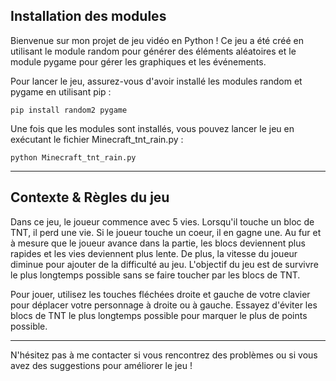 <h2>Installation des modules</h2>

Bienvenue sur mon projet de jeu vidéo en Python ! Ce jeu a été créé en utilisant le module random pour générer des éléments aléatoires et le module pygame pour gérer les graphiques et les événements.

Pour lancer le jeu, assurez-vous d'avoir installé les modules random et pygame en utilisant pip :

```
pip install random2 pygame
```

Une fois que les modules sont installés, vous pouvez lancer le jeu en exécutant le fichier Minecraft_tnt_rain.py :

```
python Minecraft_tnt_rain.py
```
<hr>
<h2>Contexte & Règles du jeu</h2>

Dans ce jeu, le joueur commence avec 5 vies. Lorsqu'il touche un bloc de TNT, il perd une vie. Si le joueur touche un coeur, il en gagne une. Au fur et à mesure que le joueur avance dans la partie, les blocs deviennent plus rapides et les vies deviennent plus lente. De plus, la vitesse du joueur diminue pour ajouter de la difficulté au jeu. L'objectif du jeu est de survivre le plus longtemps possible sans se faire toucher par les blocs de TNT.

Pour jouer, utilisez les touches fléchées droite et gauche de votre clavier pour déplacer votre personnage à droite ou à gauche. Essayez d'éviter les blocs de TNT le plus longtemps possible pour marquer le plus de points possible.

<hr>

N'hésitez pas à me contacter si vous rencontrez des problèmes ou si vous avez des suggestions pour améliorer le jeu !
